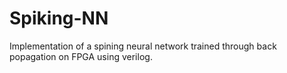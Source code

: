 # Spiking-NN
Implementation of a spining neural network trained through back popagation on FPGA using verilog.

